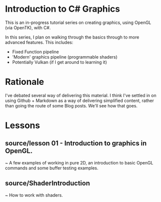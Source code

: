 # Introduction to C# Graphics

This is an in-progress tutorial series on creating graphics, using OpenGL (via OpenTK), with C#.

In this series, I plan on walking through the basics through to more advanced features. This includes:
- Fixed Function pipeline
- 'Modern' graphics pipeline (programmable shaders)
- Potentially Vulkan (if I get around to learning it)


# Rationale

I've debated several way of delivering this material. I think I've settled in on using Github + Markdown as a way of delivering
simplified content, rather than going the route of some Blog posts. We'll see how that goes.

# Lessons

## source/lesson 01 - Introduction to graphics in OpenGL.

~ A few examples of working in pure 2D, an introduction to basic OpenGL commands and some buffer testing examples.

## source/ShaderIntroduction

~ How to work with shaders.

